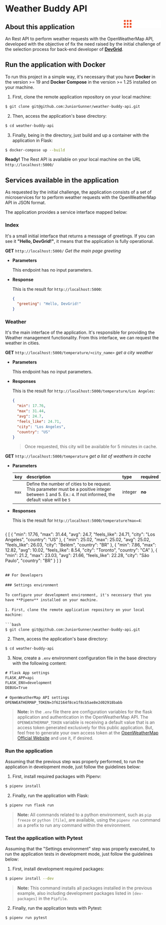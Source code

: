 # Weather Buddy API

<img align="right" width="120" src="img/devgrid.png">

## About this application

An Rest API to perform weather requests with the OpenWeatherMap API, developed with the objective of fix the need raised by the initial challenge of the selection process for back-end developer of **[DevGrid](https://devgrid.co.uk)**.

## Run the application with Docker

To run this project in a simple way, it's necessary that you have **Docker** in the version >= 19 and **Docker Compose** in the version >= 1.25 installed on your machine.

1. First, clone the remote application repository on your local machine:

 ```bash
 $ git clone git@github.com:JuniorGunner/weather-buddy-api.git
 ```

2. Then, access the application's base directory:

 ```bash
 $ cd weather-buddy-api
 ```

3. Finally, being in the directory, just build and up a container with the application in Flask:

 ```bash
 $ docker-compose up --build
 ```

**Ready!** The Rest API is available on your local machine on the URL `http://localhost:5000/`

## Services available in the application

As requested by the initial challenge, the application consists of a set of microservices for to perform weather requests with the OpenWeatherMap API in JSON format.

The application provides a service interface mapped below:

### Index

It's a small initial interface that returns a message of greetings. If you can see it **"Hello, DevGrid!"**, it means that the application is fully operational.

**GET** `http://localhost:5000/` *Get the main page greeting*

- **Parameters**

  This endpoint has no input parameters.

- **Response**

  This is the result for `http://localhost:5000`:

  ```json
  {
    "greeting": "Hello, DevGrid!"
  }
  ```

### Weather

It's the main interface of the application. It's responsible for providing the Weather management functionality. From this interface, we can request the weather in cities.

**GET** `http://localhost:5000/temperature/<city_name>` *get a city weather*

- **Parameters**

  This endpoint has no input parameters.

- **Responses**

  This is the result for `http://localhost:5000/temperature/Los Angeles`:

  ```json
  {
    "min": 17.76,
    "max": 31.44,
    "avg": 24.7,
    "feels_like": 24.71,
    "city": "Los Angeles",
    "country": "US"
  }
  ```
  > Once requested, this city will be available for 5 minutes in cache.

**GET** `http://localhost:5000/temperature` *get a list of weathers in cache*

- **Parameters**

  |key|description|type|required|
  |-|-|-|-|
  |`max`|Define the number of cities to be request. This parameter must be a positive integer between 1 and 5. Ex.: `4`. If not informed, the default value will be `5`|integer|**no**|

- **Responses**

  This is the result for `http://localhost:5000/temperature?max=4`:

  ```json
 {
  [
   {
     "min": 17.76,
     "max": 31.44,
     "avg": 24.7,
     "feels_like": 24.71,
     "city": "Los Angeles",
     "country": "US"
   },
   {
     "min": 25.02,
     "max": 25.02,
     "avg": 25.02,
     "feels_like": 26.03,
     "city": "Belém",
     "country": "BR"
   },
   {
     "min": 7.86,
     "max": 12.82,
     "avg": 10.02,
     "feels_like": 8.54,
     "city": "Toronto",
     "country": "CA"
   },
   {
     "min": 21.2,
     "max": 23.03,
     "avg": 21.66,
     "feels_like": 22.28,
     "city": "São Paulo",
     "country": "BR"
   }
 ]
}
  ```

## For Developers

### Settings environment

To configure your development environment, it's necessary that you have **Pipenv** installed on your machine.

1. First, clone the remote application repository on your local machine:

 ```bash
 $ git clone git@github.com:JuniorGunner/weather-buddy-api.git
 ```

2. Them, access the application's base directory:

 ```bash
 $ cd weather-buddy-api
 ```

3. Now, create a `.env` environment configuration file in the base directory with the following content:

 ```env
 # Flask App settings
 FLASK_APP=api
 FLASK_ENV=development
 DEBUG=True

 # OpenWeatherMap API settings
 OPENWEATHERMAP_TOKEN=3f62164f8ce1f8cb5ae8e2d02918babb
 ```
 > **Note:** In the `.env` file there are configuration variables for the flask application and authentication in the OpenWeatherMap API. The `OPENWEATHERMAP_TOKEN` variable is receiving a default value that is an access token generated exclusively for this public application. But, feel free to generate your own access token at the [OpenWeatherMap Official Website](https://openweathermap.org) and use it, if desired.

### Run the application

Assuming that the previous step was properly performed, to run the application in development mode, just follow the guidelines below:

1. First, install required packages with Pipenv:

 ```bash
 $ pipenv install
 ```

2. Finally, run the application with Flask:

 ```bash
 $ pipenv run flask run
 ```

 > **Note:** All commands related to a python environment, such as `pip freeze` or `python [file]`, are available, using the `pipenv run` command as a prefix to run any command within the environment.

### Test the application with Pytest

Assuming that the "Settings environment" step was properly executed, to run the application tests in development mode, just follow the guidelines below:

1. First, install development required packages:

 ```bash
 $ pipenv install --dev
 ```

 > **Note:** This command installs all packages installed in the previous example, also including development packages listed in `[dev-packages]` in the `Pipfile`.

2. Finally, run the application tests with Pytest:

 ```bash
 $ pipenv run pytest
 ```
